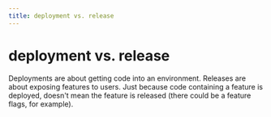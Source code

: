 ```yaml
---
title: deployment vs. release
---
```


# deployment vs. release

Deployments are about getting code into an environment. Releases are about
exposing features to users. Just because code containing a feature is deployed,
doesn't mean the feature is released (there could be a feature flags, for
example).
